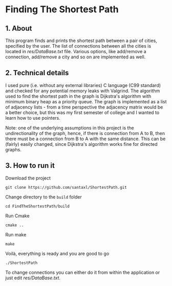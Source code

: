 # **Finding The Shortest Path**
##  **1. About**
This program finds and prints the shortest path between a pair of cities, specified by the user. The list of connections between all the cities is located in *res/DataBase.txt* file. Various options, like add/remove a connection, add/remove a city and so on are implemented as well.

##  **2. Technical details**
I used pure (i.e. without any external libraries) C language (C99 standard) and checked for any potential memory leaks with Valgrind. The algorithm used to find the shortest path in the graph is Dijkstra's algorithm with minimum binary heap as a priority queue. The graph is implemented as a list of adjacency lists - from a time perspective the adjacency matrix would be a better choice, but this was my first semester of college and I wanted to learn how to use pointers.

Note: one of the underlying assumptions in this project is the undirectionality of the graph, hence, if there is connection from A to B, then there must be a connection from B to A with the same distance. This can be (fairly) easily changed, since Dijkstra's algorithm works fine for directed graphs.

##  **3. How to run it**
Download the project

`git clone https://github.com/santaxl/ShortestPath.git`

Change directory to the `build` folder

`cd FindTheShortestPath/build`

Run Cmake

`cmake ..`

Run make

`make`

Voilà, everything is ready and you are good to go

`./ShortestPath`

To change connections you can either do it from within the application or just edit *res/DataBase.txt*. 
